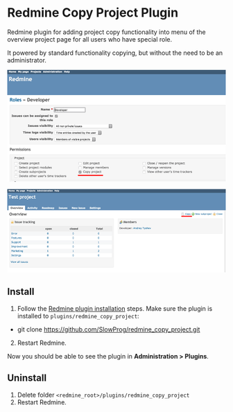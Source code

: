 # Redmine Copy Project Plugin

Redmine plugin for adding project copy functionality into menu of the overview project page for all users who have special role.

It powered by standard functionality copying, but without the need to be an administrator.

![roles](copy_project_role.png)

![overview project page](copy_project_overview.png)

## Install

1. Follow the [Redmine plugin installation](http://www.redmine.org/wiki/redmine/Plugins) steps. Make sure the plugin is installed to `plugins/redmine_copy_project`:
  * git clone https://github.com/SlowProg/redmine_copy_project.git
2. Restart Redmine.

Now you should be able to see the plugin in **Administration > Plugins**.

## Uninstall

1. Delete folder `<redmine_root>/plugins/redmine_copy_project`
2. Restart Redmine.
